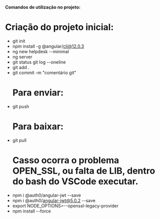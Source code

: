 **Comandos de utilização no projeto:**

 # Criação do projeto inicial:
 - git init 
 - npm install -g @angular/cli@12.0.3 
 - ng new helpdesk --minimal
 - ng server
 - git status git log --oneline
 - git add .
 - git commit -m "comentário git"
   # Para enviar:
 - git push
   # Para baixar:
 - git pull
   # Casso ocorra o problema OPEN_SSL, ou falta de LIB, dentro do bash do VSCode executar.
 - npm i @auth0/angular-jwt --save 
 - npm i @auth0/angular-jwt@5.0.2 --save
 - export NODE_OPTIONS=--openssl-legacy-provider
 - npm install --force 

